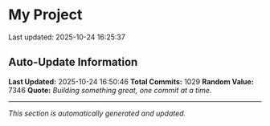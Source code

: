 # My Project


Last updated: 2025-10-24 16:25:37












































































































































































































































































































































































































































































































































































































































































































































































































































































































































































































































































































































































































































































































































































































































































## Auto-Update Information

**Last Updated:** 2025-10-24 16:50:46
**Total Commits:** 1029
**Random Value:** 7346
**Quote:** _Building something great, one commit at a time._

---
_This section is automatically generated and updated._